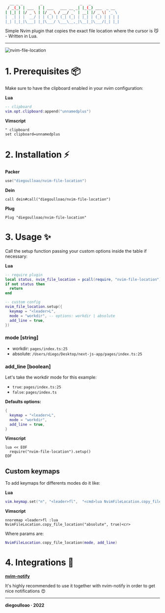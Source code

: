 ```bash
  __ _ _        _                 _   _
 / _(_) | ___  | | ___   ___ __ _| |_(_) ___  _ __
| |_| | |/ _ \ | |/ _ \ / __/ _` | __| |/ _ \| '_ \
|  _| | |  __/ | | (_) | (_| (_| | |_| | (_) | | | |
|_| |_|_|\___| |_|\___/ \___\__,_|\__|_|\___/|_| |_|

```

Simple Nvim plugin that copies the exact file location where the cursor is 😼 - Written in Lua.

---

![nvim-file-location](https://user-images.githubusercontent.com/45423661/200167439-cbdc2a41-8e45-466b-b74c-83a8b474a24b.gif)

# 1. Prerequisites 📦

Make sure to have the clipboard enabled in your nvim configuration:

**Lua**

```lua
-- clipboard
vim.opt.clipboard:append("unnamedplus")
```

**Vimscript**

```vim
" clipboard
set clipboard=unnamedplus
```

# 2. Installation ⚡️

**Packer**

```lua
use("diegoulloao/nvim-file-location")
```

**Dein**

```vim
call dein#call("diegoulloao/nvim-file-location")
```

**Plug**

```vim
Plug "diegoulloao/nvim-file-location"
```

# 3. Usage ✨

Call the setup function passing your custom options inside the table if necessary:

**Lua**

```lua
-- require plugin
local status, nvim_file_location = pcall(require, "nvim-file-location")
if not status then
  return
end

-- custom config
nvim_file_location.setup({
  keymap = "<leader>L",
  mode = "workdir", -- options: workdir | absolute
  add_line = true,
})
```

### mode [string]

- workdir: `pages/index.ts:25`
- absolute: `/Users/diego/Desktop/next-js-app/pages/index.ts:25`

### add_line [boolean]

Let's take the workdir mode for this example:

- `true`: `pages/index.ts:25`
- `false`: `pages/index.ts`

**Defaults options:**

```lua
{
  keymap = "<leader>L",
  mode = "workdir",
  add_line = true,
}
```

**Vimscript**

```vim
lua << EOF
  require("nvim-file-location").setup()
EOF
```

## Custom keymaps

To add keymaps for differents modes do it like:

**Lua**

```lua
vim.keymap.set("n", "<leader>fl",  "<cmd>lua NvimFileLocation.copy_file_location('absolute', true)<cr>")
```

**Vimscript**

```vim
nnoremap <leader>fl :lua NvimFileLocation.copy_file_location("absolute", true)<cr>
```

Where params are:

```lua
NvimFileLocation.copy_file_location(mode, add_line)
```

# 4. Integrations 💎

**[nvim-notify](https://github.com/rcarriga/nvim-notify)**

It's highly recommended to use it together with nvim-notify in order to get nice notifications 😍

---

**diegoulloao · 2022**
